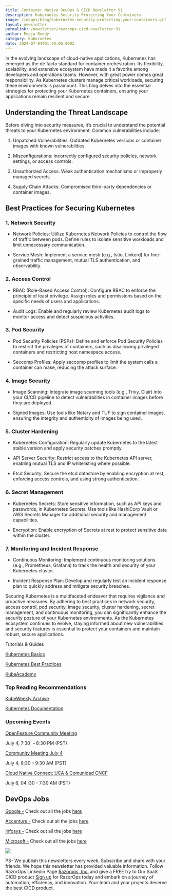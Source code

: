 ```yaml
---
title: Container Native DevOps & CICD Newsletter 91
description: Kubernetes Security Protecting Your Containers
image: /images/blog/kubernetes-security-protecting-your-containers.gif
layout: newsletter
permalink: /newsletter/razorops-cicd-newsletter-91
author: Pooja Reddy
category: Kubernetes
date: 2024-07-04T01:48:00.000Z
---
```

In the evolving landscape of cloud-native applications, Kubernetes has emerged as the de facto standard for container orchestration. Its flexibility, scalability, and extensive ecosystem have made it a favorite among developers and operations teams. However, with great power comes great responsibility. As Kubernetes clusters manage critical workloads, securing these environments is paramount. This blog delves into the essential strategies for protecting your Kubernetes containers, ensuring your applications remain resilient and secure.

## Understanding the Threat Landscape

Before diving into security measures, it’s crucial to understand the potential threats to your Kubernetes environment. Common vulnerabilities include:

1.  Unpatched Vulnerabilities: Outdated Kubernetes versions or container images with known vulnerabilities.
    
2.  Misconfigurations: Incorrectly configured security policies, network settings, or access controls.
    
3.  Unauthorized Access: Weak authentication mechanisms or improperly managed secrets.
    
4.  Supply Chain Attacks: Compromised third-party dependencies or container images.
    

## Best Practices for Securing Kubernetes

### 1. Network Security

-   Network Policies: Utilize Kubernetes Network Policies to control the flow of traffic between pods. Define rules to isolate sensitive workloads and limit unnecessary communication.
    
-   Service Mesh: Implement a service mesh (e.g., Istio, Linkerd) for fine-grained traffic management, mutual TLS authentication, and observability.
    

### 2. Access Control

-   RBAC (Role-Based Access Control): Configure RBAC to enforce the principle of least privilege. Assign roles and permissions based on the specific needs of users and applications.
    
-   Audit Logs: Enable and regularly review Kubernetes audit logs to monitor access and detect suspicious activities.
    

### 3. Pod Security

-   Pod Security Policies (PSPs): Define and enforce Pod Security Policies to restrict the privileges of containers, such as disallowing privileged containers and restricting host namespace access.
    
-   Seccomp Profiles: Apply seccomp profiles to limit the system calls a container can make, reducing the attack surface.
    

### 4. Image Security

-   Image Scanning: Integrate image scanning tools (e.g., Trivy, Clair) into your CI/CD pipeline to detect vulnerabilities in container images before they are deployed.
    
-   Signed Images: Use tools like Notary and TUF to sign container images, ensuring the integrity and authenticity of images being used.
    

### 5. Cluster Hardening

-   Kubernetes Configuration: Regularly update Kubernetes to the latest stable version and apply security patches promptly.
    
-   API Server Security: Restrict access to the Kubernetes API server, enabling mutual TLS and IP whitelisting where possible.
    
-   Etcd Security: Secure the etcd datastore by enabling encryption at rest, enforcing access controls, and using strong authentication.
    

### 6. Secret Management

-   Kubernetes Secrets: Store sensitive information, such as API keys and passwords, in Kubernetes Secrets. Use tools like HashiCorp Vault or AWS Secrets Manager for additional security and management capabilities.
    
-   Encryption: Enable encryption of Secrets at rest to protect sensitive data within the cluster.
    

### 7. Monitoring and Incident Response

-   Continuous Monitoring: Implement continuous monitoring solutions (e.g., Prometheus, Grafana) to track the health and security of your Kubernetes cluster.
    
-   Incident Response Plan: Develop and regularly test an incident response plan to quickly address and mitigate security breaches.
    

  

Securing Kubernetes is a multifaceted endeavor that requires vigilance and proactive measures. By adhering to best practices in network security, access control, pod security, image security, cluster hardening, secret management, and continuous monitoring, you can significantly enhance the security posture of your Kubernetes environments. As the Kubernetes ecosystem continues to evolve, staying informed about new vulnerabilities and security features is essential to protect your containers and maintain robust, secure applications.

  

Tutorials & Guides

[Kubernetes Basics](https://kubernetes.io/docs/tutorials/kubernetes-basics/)

[Kubernetes Best Practices](https://kubernetesbestpractices.com/)

[KubeAcademy](https://kube.academy/)

### Top Reading Recommendations

[KubeWeekly Archive](https://www.cncf.io/kubeweekly/)

[Kubernetes Documentation](https://kubernetes.io/docs/home/)

### Upcoming Events

[OpenFeature Community Meeting](https://community.cncf.io/events/details/cncf-openfeature-presents-openfeature-community-meeting-2024-07-04/)

  

  

July 4, 7:30   – 8:30 PM (PST)

[Community Meeting July 4](https://community.cncf.io/events/details/cncf-kcp-presents-community-meeting-july-4/)

  

  

July 4, 8:30  – 9:30 AM (PST)

[Cloud Native Connect: UCA & Comunidad CNCF](https://community.cncf.io/events/details/cncf-san-salvador-presents-cloud-native-connect-uca-amp-comunidad-cncf/)

  

  

July 6, 04 :30 - 7:30 AM (PST)

## DevOps Jobs

[Google -](https://www.linkedin.com/company/google/?lipi=urn%3Ali%3Apage%3Ad_flagship3_pulse_read%3BtLwZGVtSREOray97oBEZIA%3D%3D) Check out all the jobs [here](https://www.linkedin.com/jobs/search/?currentJobId=3396168535&f_C=1441&keywords=devops&refresh=true&lipi=urn%3Ali%3Apage%3Ad_flagship3_pulse_read%3BtLwZGVtSREOray97oBEZIA%3D%3D)

[Accenture -](https://www.linkedin.com/company/accenture/?lipi=urn%3Ali%3Apage%3Ad_flagship3_pulse_read%3BtLwZGVtSREOray97oBEZIA%3D%3D) Check out all the jobs [here](https://www.linkedin.com/jobs/search/?currentJobId=3422755785&f_C=1033&keywords=devops&refresh=true&lipi=urn%3Ali%3Apage%3Ad_flagship3_pulse_read%3BtLwZGVtSREOray97oBEZIA%3D%3D)

[Infosys -](https://www.linkedin.com/company/infosys/?lipi=urn%3Ali%3Apage%3Ad_flagship3_pulse_read%3BtLwZGVtSREOray97oBEZIA%3D%3D) Check out all the jobs [here](https://www.linkedin.com/jobs/search/?currentJobId=3418464712&f_C=1283&keywords=devops%20engineer&refresh=true&lipi=urn%3Ali%3Apage%3Ad_flagship3_pulse_read%3BtLwZGVtSREOray97oBEZIA%3D%3D)

[Microsoft -](https://www.linkedin.com/company/microsoft/?lipi=urn%3Ali%3Apage%3Ad_flagship3_pulse_read%3BtLwZGVtSREOray97oBEZIA%3D%3D) Check out all the jobs [here](https://www.linkedin.com/jobs/search/?currentJobId=3414477236&f_C=1035&keywords=devops&refresh=true&lipi=urn%3Ali%3Apage%3Ad_flagship3_pulse_read%3BtLwZGVtSREOray97oBEZIA%3D%3D)

![](https://lh7-us.googleusercontent.com/docsz/AD_4nXfQeEmXuDX7OexG12rNvknTKi2CMpS7LtrYnP_lyQ36Le-XlXFfY4ASeOmAabXOntkNcaMBJE1hReRF49Oh4Y6dEnKNBhk2bn5yhSSV0FLS7gni1I0dOLreSnunzu1brPc-ycYSHe9ZjURU2cor6xCPmWT4?key=DolJBsYn1X8zMHIyAnLicQ)

PS- We publish this newsletters every week, Subscribe and share with your friends. We hope this newsletter has provided valuable information. Follow RazorOps Linkedin Page [Razorops, Inc.](https://www.linkedin.com/company/razorops/) and give a FREE try to Our SaaS CICD product [Sign up](https://dashboard.razorops.com/users/sign_up) for RazorOps today and embark on a journey of automation, efficiency, and innovation. Your team and your projects deserve the best CICD product.
